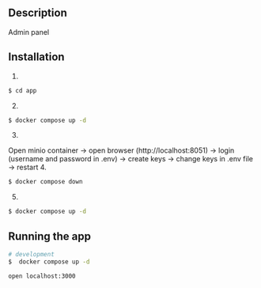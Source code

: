 ## Description

Admin panel

## Installation
1.

```bash
$ cd app
```
2.
```bash
$ docker compose up -d
```
3.
Open minio container -> open browser (http://localhost:8051) -> login (username and password in .env) -> create keys -> change keys in .env file -> restart
4.
```bash
$ docker compose down
```
5.
```bash
$ docker compose up -d
```

## Running the app

```bash
# development
$  docker compose up -d

open localhost:3000
```
